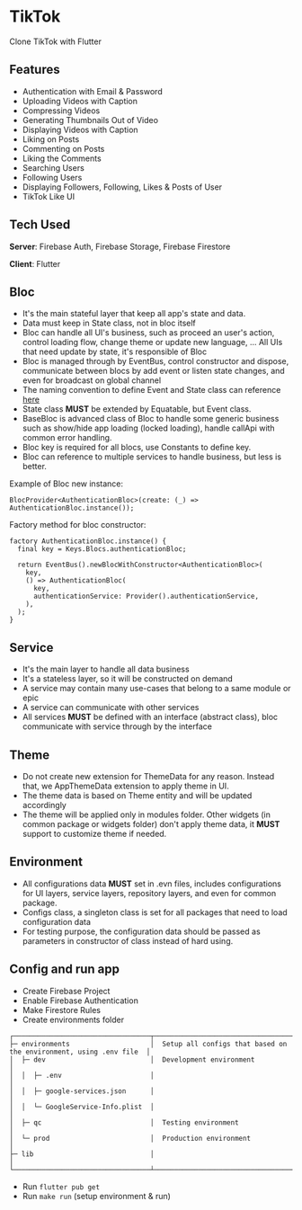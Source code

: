 # TikTok

Clone TikTok with Flutter

## Features

- Authentication with Email & Password
- Uploading Videos with Caption
- Compressing Videos
- Generating Thumbnails Out of Video
- Displaying Videos with Caption
- Liking on Posts
- Commenting on Posts
- Liking the Comments
- Searching Users
- Following Users
- Displaying Followers, Following, Likes & Posts of User
- TikTok Like UI

## Tech Used

**Server**: Firebase Auth, Firebase Storage, Firebase Firestore

**Client**: Flutter

## Bloc

- It's the main stateful layer that keep all app's state and data.
- Data must keep in State class, not in bloc itself
- Bloc can handle all UI's business, such as proceed an user's action, control loading flow, change theme or update new language, ... All UIs that need update by state, it's responsible of Bloc
- Bloc is managed through by EventBus, control constructor and dispose, communicate between blocs by add event or listen state changes, and even for broadcast on global channel
- The naming convention to define Event and State class can reference [here](https://bloclibrary.dev/#/blocnamingconventions)
- State class **MUST** be extended by Equatable, but Event class.
- BaseBloc is advanced class of Bloc to handle some generic business such as show/hide app loading (locked loading), handle callApi with common error handling.
- Bloc key is required for all blocs, use Constants to define key.
- Bloc can reference to multiple services to handle business, but less is better.

Example of Bloc new instance:

```
BlocProvider<AuthenticationBloc>(create: (_) => AuthenticationBloc.instance());
```

Factory method for bloc constructor:

```
factory AuthenticationBloc.instance() {
  final key = Keys.Blocs.authenticationBloc;

  return EventBus().newBlocWithConstructor<AuthenticationBloc>(
    key,
    () => AuthenticationBloc(
      key,
      authenticationService: Provider().authenticationService,
    ),
  );
}
```

## Service

- It's the main layer to handle all data business
- It's a stateless layer, so it will be constructed on demand
- A service may contain many use-cases that belong to a same module or epic
- A service can communicate with other services
- All services **MUST** be defined with an interface (abstract class), bloc communicate with service through by the interface

## Theme

- Do not create new extension for ThemeData for any reason. Instead that, we AppThemeData extension to apply theme in UI.
- The theme data is based on Theme entity and will be updated accordingly
- The theme will be applied only in modules folder. Other widgets (in common package or widgets folder) don't apply theme data, it **MUST** support to customize theme if needed.

## Environment

- All configurations data **MUST** set in .evn files, includes configurations for UI layers, service layers, repository layers, and even for common package.
- Configs class, a singleton class is set for all packages that need to load configuration data
- For testing purpose, the configuration data should be passed as parameters in constructor of class instead of hard using.

## Config and run app

- Create Firebase Project
- Enable Firebase Authentication
- Make Firestore Rules
- Create environments folder

```
┌──────────────────────────────────┬────────────────────────────────────────────────────────────────────┐
├─ environments                    │  Setup all configs that based on the environment, using .env file  │
│  ├─ dev                          │  Development environment                                           │
│  │  ├─ .env                      │                                                                    │
│  │  ├─ google-services.json      │                                                                    │
│  │  └─ GoogleService-Info.plist  │                                                                    │
│  ├─ qc                           │  Testing environment                                               │
│  └─ prod                         │  Production environment                                            │
├─ lib                             │                                                                    │
└──────────────────────────────────┴────────────────────────────────────────────────────────────────────┘
```

- Run `flutter pub get`
- Run `make run` (setup environment & run)
